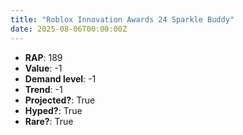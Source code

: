 ```yaml
---
title: "Roblox Innovation Awards 24 Sparkle Buddy"
date: 2025-08-06T00:00:00Z
---
```

- **RAP**: 189
- **Value**: -1
- **Demand level**: -1
- **Trend**: -1
- **Projected?**: True
- **Hyped?**: True
- **Rare?**: True
